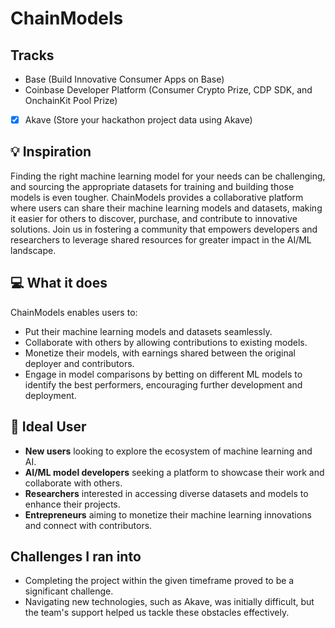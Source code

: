 # ChainModels

## Tracks

- Base (Build Innovative Consumer Apps on Base)
- Coinbase Developer Platform (Consumer Crypto Prize, CDP SDK, and OnchainKit Pool Prize)
- [x] Akave (Store your hackathon project data using Akave)

## 💡 Inspiration

Finding the right machine learning model for your needs can be challenging, and sourcing the appropriate datasets for training and building those models is even tougher. ChainModels provides a collaborative platform where users can share their machine learning models and datasets, making it easier for others to discover, purchase, and contribute to innovative solutions. Join us in fostering a community that empowers developers and researchers to leverage shared resources for greater impact in the AI/ML landscape.

## 💻 What it does

ChainModels enables users to:
- Put their machine learning models and datasets seamlessly.
- Collaborate with others by allowing contributions to existing models.
- Monetize their models, with earnings shared between the original deployer and contributors.
- Engage in model comparisons by betting on different ML models to identify the best performers, encouraging further development and deployment.
<!-- - Request custom datasets, facilitated by AI agents (details are still being finalized). -->

## 🎯 Ideal User

- **New users** looking to explore the ecosystem of machine learning and AI.
- **AI/ML model developers** seeking a platform to showcase their work and collaborate with others.
- **Researchers** interested in accessing diverse datasets and models to enhance their projects.
- **Entrepreneurs** aiming to monetize their machine learning innovations and connect with contributors.

## Challenges I ran into

- Completing the project within the given timeframe proved to be a significant challenge.
- Navigating new technologies, such as Akave, was initially difficult, but the team's support helped us tackle these obstacles effectively.
